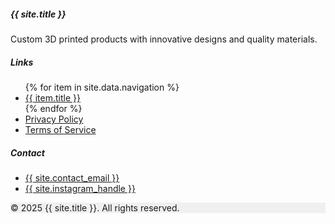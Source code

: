 <!-- _includes/footer.md -->
<footer class="bg-light text-center text-lg-start mt-5">
    <div class="container p-4">
        <div class="row">
            <div class="col-lg-4 col-md-12 mb-4 mb-md-0">
                <h5 class="text-uppercase">{{ site.title }}</h5>
                <p>
                    Custom 3D printed products with innovative designs and quality materials.
                </p>
            </div>
            <div class="col-lg-4 col-md-6 mb-4 mb-md-0">
                <h5 class="text-uppercase">Links</h5>
                <ul class="list-unstyled mb-0">
                    {% for item in site.data.navigation %}
                    <li>
                        <a href="{{ item.url | relative_url }}" class="text-dark">{{ item.title }}</a>
                    </li>
                    {% endfor %}
                    <li>
                        <a href="/privacy" class="text-dark">Privacy Policy</a>
                    </li>
                    <li>
                        <a href="/terms" class="text-dark">Terms of Service</a>
                    </li>
                </ul>
            </div>
            <div class="col-lg-4 col-md-6 mb-4 mb-md-0">
                <h5 class="text-uppercase">Contact</h5>
                <ul class="list-unstyled mb-0">
                    <li>
                        <a href="mailto:{{ site.contact_email }}" class="text-dark">
                            <i class="fas fa-envelope me-2"></i>{{ site.contact_email }}
                        </a>
                    </li>
                    <li>
                        <a href="https://instagram.com/{{ site.instagram_handle | remove: "@" }}" class="text-dark">
                            <i class="fab fa-instagram me-2"></i>{{ site.instagram_handle }}
                        </a>
                    </li>
                </ul>
            </div>
        </div>
    </div>
    <div class="text-center p-3" style="background-color: rgba(0, 0, 0, 0.05);">
        © 2025 {{ site.title }}. All rights reserved.
    </div>
</footer>